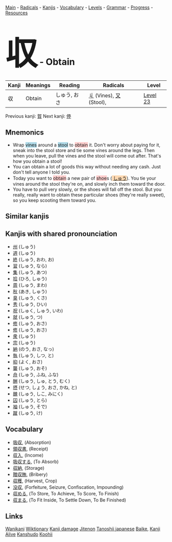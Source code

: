 <style> bigfont {font-size: 100px}</style>
[Main](../README.md) -
[Radicals](../radicals.md) -
[Kanjis](../kanjis.md) -
[Vocabulary](../vocabulary.md) -
[Levels](../levels.md) -
[Grammar](../grammar.md) - 
[Progress](../progress.md) -
[Resources](../resources.md)
# <bigfont> 収</bigfont> - Obtain 

| Kanji | Meanings | Reading | Radicals | Level |
| --- | --- | --- | --- | --- |
| 収 | Obtain | しゅう, おさ | [丩](../radicals/丩.md) (Vines), [又](../radicals/又.md) (Stool),  | [Level 23](../levels/wk_level23.md) |

Previous kanji: [賀](賀.md) Next kanji: [停](停.md) 

## Mnemonics
 * Wrap <span style="background-color:#ADD8E6"> vines</span> around a <span style="background-color:#ADD8E6"> stool</span> to <span style="background-color:#ffcccb"> obtain</span> it. Don't worry about paying for it, sneak into the stool store and tie some vines around the legs. Then when you leave, pull the vines and the stool will come out after. That's how you obtain a stool!
* You can obtain a lot of goods this way without needing any cash. Just don't tell anyone I told you.
* Today you want to <span style="background-color:#ffcccb"> obtain</span> a new pair of <span style="background-color:#ffcccb"> shoe</span>s (<span style="background-color:#fed8b1"> [しゅう](https://jisho.org/search/しゅう)</span>). You tie your vines around the stool they're on, and slowly inch them toward the door.
* You have to pull very slowly, or the shoes will fall off the stool. But you really, really want to obtain these particular shoes (they're really sweet), so you keep scooting them toward you.


## Similar kanjis
 


## Kanjis with shared pronounciation
 * [州](州.md) (しゅう)
* [週](週.md) (しゅう)
* [終](終.md) (しゅう, おわ, お)
* [習](習.md) (しゅう, なら)
* [集](集.md) (しゅう, あつ)
* [拾](拾.md) (ひろ, しゅう)
* [周](周.md) (しゅう, まわ)
* [秋](秋.md) (あき, しゅう)
* [臭](臭.md) (しゅう, くさ)
* [秀](秀.md) (しゅう, ひい)
* [祝](祝.md) (しゅく, しゅう, いわ)
* [就](就.md) (しゅう, つ)
* [修](修.md) (しゅう, おさ)
* [修](修.md) (しゅう, おさ)
* [衆](衆.md) (しゅう)
* [宗](宗.md) (しゅう)
* [納](納.md) (のう, おさ, なっ)
* [執](執.md) (しゅう, しつ, と)
* [抑](抑.md) (よく, おさ)
* [襲](襲.md) (しゅう, おそ)
* [舟](舟.md) (しゅう, ふね, ふな)
* [酬](酬.md) (しゅう, しゅ, とう, むく)
* [摂](摂.md) (せつ, しょう, おさ, かね, と)
* [醜](醜.md) (しゅう, しこ, みにく)
* [囚](囚.md) (しゅう, とら)
* [袖](袖.md) (しゅう, そで)
* [蹴](蹴.md) (しゅう, け)



## Vocabulary
 * [吸収](../vocabulary/収.md), (Absorption)
* [領収書](../vocabulary/収.md), (Receipt)
* [収入](../vocabulary/収.md), (Income)
* [吸収する](../vocabulary/収.md), (To Absorb)
* [収納](../vocabulary/収.md), (Storage)
* [贈収賄](../vocabulary/収.md), (Bribery)
* [収穫](../vocabulary/収.md), (Harvest, Crop)
* [没収](../vocabulary/収.md), (Forfeiture, Seizure, Confiscation, Impounding)
* [収める](../vocabulary/収.md), (To Store, To Achieve, To Score, To Finish)
* [収まる](../vocabulary/収.md), (To Fit Inside, To Settle Down, To Be Finished)




## Links 


[Wanikani](https://www.wanikani.com/kanji/収)
[Wiktionary](https://en.wiktionary.org/wiki/収)
[Kanji damage](http://www.kanjidamage.com/kanji/search?utf8=✓&q=収)
[Jitenon](https://jitenon.com/kanji/収)
[Tanoshii japanese](https://www.tanoshiijapanese.com/dictionary/kanji.cfm?k=収)
[Baike](https://baike.baidu.com/item/収),
[Kanji Alive](https://app.kanjialive.com/収)
[Kanshudo](https://www.kanshudo.com/searchmn?q=収)
[Koohii](https://kanji.koohii.com/study/kanji/収)
